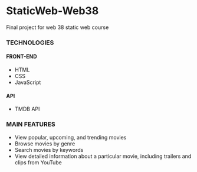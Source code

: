 # StaticWeb-Web38
 Final project for web 38 static web course
### TECHNOLOGIES

#### FRONT-END
- HTML
- CSS
- JavaScript

#### API
- TMDB API

### MAIN FEATURES

- View popular, upcoming, and trending movies
- Browse movies by genre
- Search movies by keywords
- View detailed information about a particular movie, including trailers and clips from YouTube
